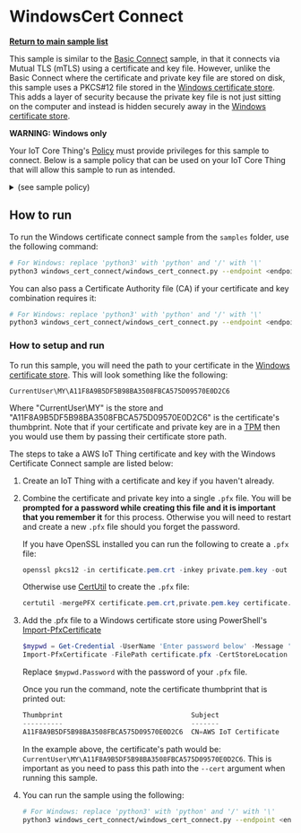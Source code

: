# WindowsCert Connect

[**Return to main sample list**](../README.md)

This sample is similar to the [Basic Connect](../basic_connect/README.md) sample, in that it connects via Mutual TLS (mTLS) using a certificate and key file.  However, unlike the Basic Connect where the certificate and private key file are stored on disk, this sample uses a PKCS#12 file stored in the [Windows certificate store](https://docs.microsoft.com/en-us/windows-hardware/drivers/install/certificate-stores). This adds a layer of security because the private key file is not just sitting on the computer and instead is hidden securely away in the [Windows certificate store](https://docs.microsoft.com/en-us/windows-hardware/drivers/install/certificate-stores).

**WARNING: Windows only**

Your IoT Core Thing's [Policy](https://docs.aws.amazon.com/iot/latest/developerguide/iot-policies.html) must provide privileges for this sample to connect. Below is a sample policy that can be used on your IoT Core Thing that will allow this sample to run as intended.

<details>
<summary>(see sample policy)</summary>
<pre>
{
  "Version": "2012-10-17",
  "Statement": [
    {
      "Effect": "Allow",
      "Action": [
        "iot:Connect"
      ],
      "Resource": [
        "arn:aws:iot:<b>region</b>:<b>account</b>:client/test-*"
      ]
    }
  ]
}
</pre>

Replace with the following with the data from your AWS account:
* `<region>`: The AWS IoT Core region where you created your AWS IoT Core thing you wish to use with this sample. For example `us-east-1`.
* `<account>`: Your AWS IoT Core account ID. This is the set of numbers in the top right next to your AWS account name when using the AWS IoT Core website.

Note that in a real application, you may want to avoid the use of wildcards in your ClientID or use them selectively. Please follow best practices when working with AWS on production applications using the SDK. Also, for the purposes of this sample, please make sure your policy allows a client ID of `test-*` to connect or use `--client_id <client ID here>` to send the client ID your policy supports.

</details>

## How to run

To run the Windows certificate connect sample from the `samples` folder, use the following command:

```sh
# For Windows: replace 'python3' with 'python' and '/' with '\'
python3 windows_cert_connect/windows_cert_connect.py --endpoint <endpoint> --cert <path to certificate>
```

You can also pass a Certificate Authority file (CA) if your certificate and key combination requires it:

```sh
# For Windows: replace 'python3' with 'python' and '/' with '\'
python3 windows_cert_connect/windows_cert_connect.py --endpoint <endpoint> --cert <path to certificate> --ca_file <path to root CA>
```

### How to setup and run

To run this sample, you will need the path to your certificate in the [Windows certificate store](https://docs.microsoft.com/en-us/windows-hardware/drivers/install/certificate-stores). This will look something like the following:

```
CurrentUser\MY\A11F8A9B5DF5B98BA3508FBCA575D09570E0D2C6
```

Where "CurrentUser\MY" is the store and "A11F8A9B5DF5B98BA3508FBCA575D09570E0D2C6" is the certificate's thumbprint. Note that if your certificate and private key are in a [TPM](https://docs.microsoft.com/en-us/windows/security/information-protection/tpm/trusted-platform-module-overview) then you would use them by passing their certificate store path.

The steps to take a AWS IoT Thing certificate and key with the Windows Certificate Connect sample are listed below:

1. Create an IoT Thing with a certificate and key if you haven't already.

2. Combine the certificate and private key into a single `.pfx` file. You will be **prompted for a password while creating this file and it is important that you remember it** for this process. Otherwise you will need to restart and create a new `.pfx` file should you forget the password.

    If you have OpenSSL installed you can run the following to create a `.pfx` file:
    ```powershell
    openssl pkcs12 -in certificate.pem.crt -inkey private.pem.key -out certificate.pfx
    ```

    Otherwise use [CertUtil](https://docs.microsoft.com/en-us/windows-server/administration/windows-commands/certutil) to create the `.pfx` file:
    ```powershell
    certutil -mergePFX certificate.pem.crt,private.pem.key certificate.pfx
    ```

3. Add the .pfx file to a Windows certificate store using PowerShell's [Import-PfxCertificate](https://docs.microsoft.com/en-us/powershell/module/pki/import-pfxcertificate)

    ```powershell
    $mypwd = Get-Credential -UserName 'Enter password below' -Message 'Enter password below'
    Import-PfxCertificate -FilePath certificate.pfx -CertStoreLocation Cert:\CurrentUser\My -Password $mypwd.Password
    ```

    Replace `$mypwd.Password` with the password of your `.pfx` file.

    Once you run the command, note the certificate thumbprint that is printed out:

    ```powershell
    Thumbprint                                Subject
    ----------                                -------
    A11F8A9B5DF5B98BA3508FBCA575D09570E0D2C6  CN=AWS IoT Certificate
    ```

    In the example above, the certificate's path would be: `CurrentUser\MY\A11F8A9B5DF5B98BA3508FBCA575D09570E0D2C6`. This is important as you need to pass this path into the `--cert` argument when running this sample.

4. You can run the sample using the following:

    ```sh
    # For Windows: replace 'python3' with 'python' and '/' with '\'
    python3 windows_cert_connect/windows_cert_connect.py --endpoint <endpoint> --cert <path to certificate>
    ```
